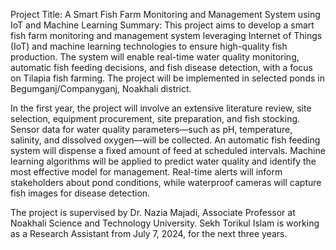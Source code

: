 Project Title: A Smart Fish Farm Monitoring and Management System using IoT and Machine Learning
Summary:
This project aims to develop a smart fish farm monitoring and management system leveraging Internet of Things (IoT) and machine learning technologies to ensure high-quality fish production. The system will enable real-time water quality monitoring, automatic fish feeding decisions, and fish disease detection, with a focus on Tilapia fish farming. The project will be implemented in selected ponds in Begumganj/Companyganj, Noakhali district.

In the first year, the project will involve an extensive literature review, site selection, equipment procurement, site preparation, and fish stocking. Sensor data for water quality parameters—such as pH, temperature, salinity, and dissolved oxygen—will be collected. An automatic fish feeding system will dispense a fixed amount of feed at scheduled intervals. Machine learning algorithms will be applied to predict water quality and identify the most effective model for management. Real-time alerts will inform stakeholders about pond conditions, while waterproof cameras will capture fish images for disease detection.

The project is supervised by Dr. Nazia Majadi, Associate Professor at Noakhali Science and Technology University. Sekh Torikul Islam is working as a Research Assistant from July 7, 2024, for the next three years.
